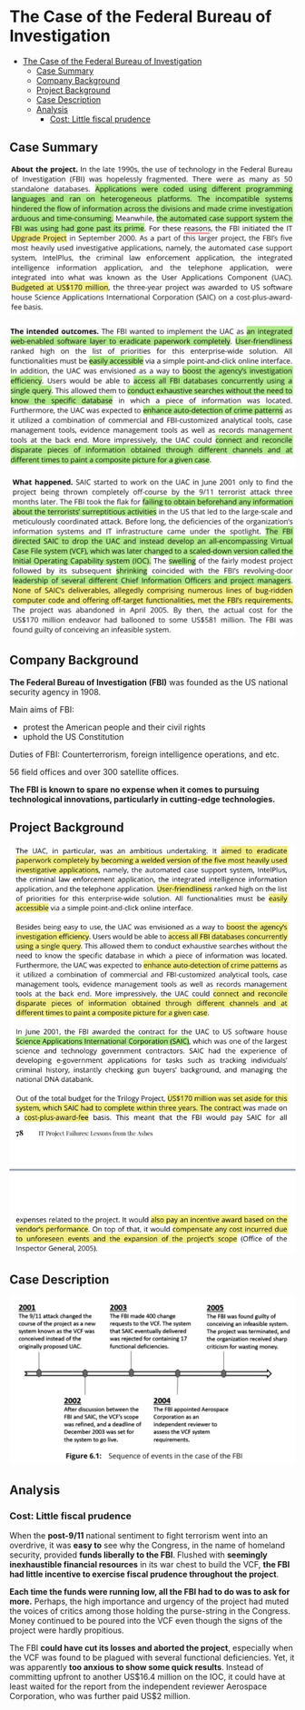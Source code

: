 # The Case of the Federal Bureau of Investigation

* [The Case of the Federal Bureau of Investigation](#The-Case-of-the-Federal-Bureau-of-Investigation)
  * [Case Summary](#Case-Summary)
  * [Company Background](#Company-Background)
  * [Project Background](#Project-Background)
  * [Case Description](#Case-Description)
  * [Analysis](#Analysis)
    * [Cost: Little fiscal prudence](#Cost:-Little-fiscal-prudence)

## Case Summary

![about-the-project](pics/about-the-project.jpg)

![The intended outcomes](pics/the-intended-outcomes.jpg)

![What happened](pics/what-happened.jpg)

## Company Background

**The Federal Bureau of Investigation (FBI)** was founded as the US national security agency in 1908.

Main aims of FBI:

* protest the American people and their civil rights
* uphold the US Constitution

Duties of FBI: Counterterrorism, foreign intelligence operations, and etc.

56 field offices and over 300 satellite offices.

**The FBI is known to spare no expense when it comes to pursuing technological innovations, particularly in cutting-edge technologies.**

## Project Background

![Project Background](pics/project-background.jpg)

## Case Description

![Sequence of events in the case of the FBI](pics/sequence-of-events.jpg)

## Analysis

### Cost: Little fiscal prudence

When the **post-9/11** national sentiment to fight terrorism went into an overdrive, it was **easy to** see why the Congress, in the name of homeland security, provided **funds liberally to the FBI**. Flushed with **seemingly inexhaustible financial resources** in its war chest to build the VCF, **the FBI had little incentive to exercise fiscal prudence throughout the project**.

**Each time the funds were running low, all the FBI had to do was to ask for more.** Perhaps, the high importance and urgency of the project had muted the voices of critics among those holding the purse-string in the Congress. Money continued to be poured into the VCF even though the signs of the project were hardly propitious.

The FBI **could have cut its losses and aborted the project**, especially when the VCF was found to be plagued with several functional deficiencies. Yet, it was apparently **too anxious to show some quick results**. Instead of committing upfront to another US\$16.4 million on the IOC, it could have at least waited for the report from the independent reviewer Aerospace Corporation, who was further paid US\$2 million.
